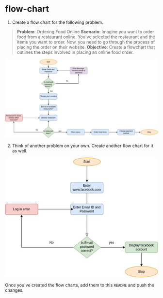 # flow-chart

1. Create a flow chart for the following problem. 
> **Problem**: Ordering Food Online
> **Scenario**: Imagine you want to order food from a restaurant online. You've selected the restaurant and the items you want to order. Now, you need to go through the process of placing the order on their website.
> **Objective**: Create a flowchart that outlines the steps involved in placing an online food order.

![Order](FoodOrder.jpg)

2. Think of another problem on your own. Create another flow chart for it as well.

![FlowChart](FlowChart.jpg)

Once you've created the flow charts, add them to this `README` and push the changes.
